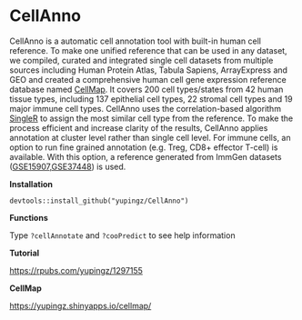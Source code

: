 # CellAnno
CellAnno is a automatic cell annotation tool with built-in human cell reference. To make one unified reference that can be used in any dataset, we compiled, curated and integrated single cell datasets from multiple sources including Human Protein Atlas, Tabula Sapiens, ArrayExpress and GEO and created a comprehensive human cell gene expression reference database named [CellMap](https://yupingz.shinyapps.io/cellmap/). It covers 200 cell types/states from 42 human tissue types, including 137 epithelial cell types, 22 stromal cell types and 19 major immune cell types. CellAnno uses the correlation-based algorithm [SingleR](https://www.bioconductor.org/packages/release/bioc/html/SingleR.html) to assign the most similar cell type from the reference. To make the process efficient and increase clarity of the results, CellAnno applies annotation at cluster level rather than single cell level. For immune cells, an option to run fine grained annotation (e.g. Treg, CD8+ effector T-cell) is available. With this option, a reference generated from ImmGen datasets ([GSE15907](https://www.ncbi.nlm.nih.gov/geo/query/acc.cgi?acc=GSE15907),[GSE37448](https://www.ncbi.nlm.nih.gov/geo/query/acc.cgi?acc=GSE37448)) is used.

**Installation**

`devtools::install_github("yupingz/CellAnno")`

**Functions**

Type `?cellAnnotate` and `?cooPredict` to see help information

**Tutorial**

https://rpubs.com/yupingz/1297155

**CellMap**

https://yupingz.shinyapps.io/cellmap/

